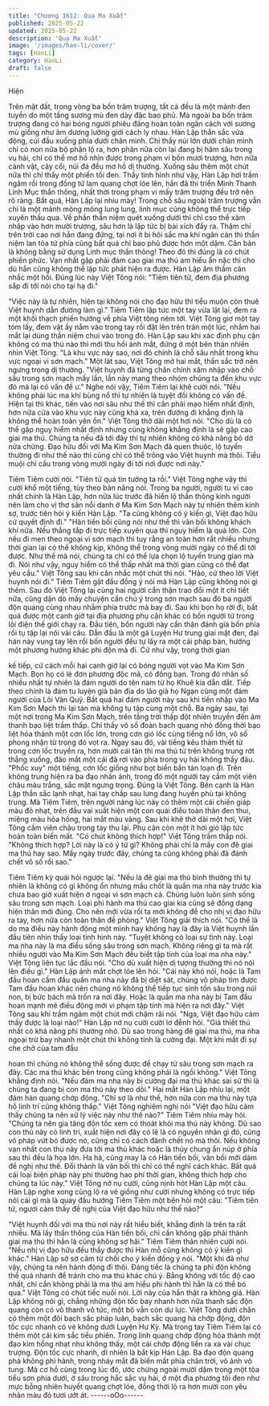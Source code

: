 ```yaml
---
title: "Chương 1612: Quạ Ma Xuất"
published: 2025-05-22
updated: 2025-05-22
description: 'Quạ Ma Xuất'
image: '/images/han-li/cover/'
tags: [HanLi]
category: HanLi
draft: false
---
```


Hiện

Trên mặt đất, trong vòng ba bốn trăm trượng, tất cả đều là một
mảnh đen tuyền do một tầng sương mù đen dày đặc bao phủ. Mà
ngoài ba bốn trăm trượng đang có hai bóng người phiêu đãng
hoàn toàn ngăn cách với sương mù giống như âm dương lưỡng
giới cách ly nhau.
Hàn Lập thần sắc vừa động, cúi đầu xuống phía dưới chân mình.
Chỉ thấy núi lớn dưới chân mình chỉ có non nửa bộ phận lộ ra,
hơn phân nửa còn lại đang bị hãm sâu trong vụ hải, chỉ có thể mơ
hồ nhìn được trong phạm vi bốn mươi trượng, hơn nữa cảnh vật,
cây cối, núi đá đều mơ hồ dị thường. Xuống sâu thêm một chút
nữa thì chỉ thấy một phiến tối đen.
Thấy tình hình như vậy, Hàn Lập hơi trầm ngâm rồi trong đồng tử
lam quang chợt lóe lên, hắn đã thi triển Minh Thanh Linh Mục
thần thông, nhất thời trong phạm vi mấy trăm trượng đều trở nên
rõ ràng. Bất quá, Hàn Lập lại nhíu mày! Trong chỗ sâu ngoài trăm
trượng vẫn chỉ là một mảnh mông mông lung lung, linh mục cũng
không thể trực tiếp xuyên thấu qua. Về phần thần niệm quét
xuống dưới thì chỉ cso thể xâm nhập vào hơn mười trượng, sâu
hơn là lập tức bị bài xích đẩy ra.
Thậm chí trên trời cao nơi hắn đang đứng, tại nơi ít bị hôi sắc ma
khí ngăn cản thì thần niệm lan tỏa tứ phía cũng bất quá chỉ bao
phủ được hơn một dặm. Căn bản là không bằng sử dụng Linh
mục thần thông! Theo đó thì đúng là có chút phiền phức. Vạn
nhất gặp phải đám cao giai ma thú am hiểu ẩn nặc thì cho dù hắn
cũng không thể lập tức phát hiện ra được. Hàn Lập âm thầm cân
nhắc một hồi. Đúng lúc này Việt Tông nói:
"Tiêm tiên tử, đem địa phương sắp đi tới nói cho tại hạ đi."

"Việc này là tự nhiên, hiện tại không nói cho đạo hữu thì tiểu
muộn còn thuê Việt huynh dẫn đường làm gì."
Tiêm Tiêm lập tức một tay vừa lật lại, đem ra một khối thạch phiến
hướng về phía Việt tông ném tới.
Việt Tông giơ một tay tóm lấy, đem vật ấy nắm vào trong tay rồi
đặt lên trên trán một lúc, nhắm hai mắt lại dùng thần niệm chui
vào trong đó.
Hàn Lập sau khi xác định phụ cận không có ma thú nào thì mới
thu hồi ánh mắt, đứng ở một bên thản nhiên nhìn Việt Tông.
"Là khu vực này sao, nơi đó chính là chỗ sâu nhất trong khu vực
ngoại vi sơn mạch."
Một lát sau, Việt Tông mở hai mắt, thần sắc trở nên ngưng trọng
dị thường.
"Việt huynh đã từng chân chính xâm nhập vào chỗ sâu trong sơn
mạch mấy lần, lần này mang theo nhóm chúng ta đến khu vực đó
mà lại có vấn đề ư."
Nghe nói vậy, Tiêm Tiêm lại khẽ cười nói.
"Nếu không phải lúc ma khí bùng nổ thì tự nhiên là tuyệt đối
không có vấn đề. Hiện tại thì khác, tiến vào nơi sâu như thế thì
cần phải mạo hiểm nhất định, hơn nữa cửa vào khu vực này cũng
khá xa, trên đường đi khẳng định là không thể hoàn toàn yên ổn."
Việt Tông thở dài một hơi nói.
"Cho dù là có thể gặp nguy hiểm nhất định nhưng cũng không
khẳng định là sẽ gặp cao giai ma thú. Chúng ta nếu đã tới đây thì
tự nhiên không có khả năng bỏ dở nửa chừng. Đạo hữu đối với
Ma Kim Sơn Mạch đã quen thuộc, lộ tuyến thường đi như thế nào
thì cũng chỉ có thể trông vào Việt huynh mà thôi. Tiểu muội chỉ
cầu trong vòng mười ngày đi tới nơi được nơi này."

Tiêm Tiêm cười nói.
"Tiên tử quá tin tưởng ta rồi."
Việt Tông nghe vậy thì cười khổ một tiếng, tùy theo bản năng nói.
Trong ba người, người tu vi cao nhất chính là Hàn Lập, hơn nữa
lúc trước đã hiển lộ thần thông kinh người nên làm cho vị thợ săn
nổi danh ở Ma Kim Sơn Mạch này tự nhiên thêm kính sợ, trước
tiên hỏi ý kiến Hàn Lập.
"Ta cũng không có ý kiến gì, Việt đạo hữu cứ quyết định đi."
"Hàn tiền bối cũng nói như thế thì vãn bối không khách khí nữa.
Nếu thẳng tắp đi trực tiếp xuyên qua thì nguy hiểm là quá lớn.
Còn nếu đi men theo ngoại vi sơn mạch thì tuy rằng an toàn hơn
rất nhiều nhưng thời gian lại có thể không kịp, không thể trong
vòng mười ngày có thể đi tới được. Như thế mà nói, chúng ta chỉ
có thể lựa chọn lộ tuyến trung gian mà đi. Nói như vậy, nguy hiểm
có thể thấp nhất mà thời gian cũng có thể đạt yêu cầu."
Việt Tông sau khi cân nhắc một chút thì nói.
"Hảo, cứ theo lời Việt huynh nói đi."
Tiêm Tiêm gật đầu đồng ý nói mà Hàn Lập cũng không nói gì
thêm.
Sau đó Việt Tông lại cùng hai người cẩn thận trao đổi một ít chi
tiết nữa, cũng dặn dò mấy chuyện cần chú ý trong sơn mạch sau
đó ba người độn quang cùng nhau nhắm phía trước mà bay đi.
Sau khi bọn họ rời đi, bất quá được một canh giờ tại địa phương
phụ cận khác có bốn người từ trong lôi điện thế giới chạy ra. Đầu
tiên, bốn người này cẩn thận đánh giá bốn phía rồi tụ tập lại nói
vài câu.
Dẫn đầu là một gã Luyện Hư trung giai mặt đen, đại hán này vung
tay lên rồi bốn người đều tự lấy ra một cái pháp bàn, hướng một
phương hướng khác phi độn mà đi. Cứ như vậy, trong thời gian

kế tiếp, cứ cách mỗi hai canh giờ lại có bóng người vọt vào Ma
Kim Sơn Mạch.
Bọn họ có lẻ đơn phương độc mã, có đồng bạn. Trong đó nhân
số nhiều nhất tự nhiên là đám người do tên nam tử họ Khuê kia
dẫn dắt. Tiếp theo chính là đám tu luyện giả bản địa do lão giả họ
Ngạn cùng một đám người của Lôi Vân Quỹ. Bất quá hai đám
người này sau khi tiến nhập vào Ma Kim Sơn Mạch thì lại tán mà
không tụ tập cùng một chỗ.
Ba ngày sau, tại một nơi trong Ma Kim Sơn Mạch, trên tầng trời
thấp đột nhiên truyền đến âm thanh bạo liệt trầm thấp.
Chỉ thấy vô số đoàn bạch quang nhỏ đồng thời bạo liệt hóa thành
một cơn lốc lớn, trong cơn gió lốc cùng tiếng nổ lớn, vô số phong
nhận từ trong đó vọt ra. Ngay sau đó, vài tiếng kêu thảm thiết từ
trong cơn lốc truyền ra, hơn mười cái tàn thi ma thú từ trên không
trung rớt thẳng xuống, đảo mắt một cái đã rơi vào phía trong vụ
hải không thấy đâu.
"Phốc xuy" một tiếng, cơn lốc giống như bọt biển bắn tán loạn đi.
Trên không trung hiện ra ba đạo nhân ảnh, trong đó một người
tay cầm một viên châu màu trắng, sắc mặt ngưng trọng. Đúng là
Việt Tông. Bên cạnh là Hàn Lập thần sắc lạnh nhạt, hai tay chắp
sau lưng đang huyền phù tại không trung.
Mà Tiêm Tiêm, trên người nàng lúc này có thêm một cái chiến
giáp màu đỏ nhạt, trên đầu vai xuất hiện một con quái điểu toàn
thân đen thui, miệng màu hỏa hồng, hai mắt màu vàng. Sau khi
khẽ thở dài một hơi, Việt Tông cầm viên châu trong tay thu lại.
Phụ cận còn một ít hơi gió lập tức hoàn toàn biến mất.
"Có chút không thích hợp!"
Việt Tông trầm thấp nói.
"Không thích hợp? Lời này là có ý tứ gì? Không phải chỉ là mấy
con đê giai ma thú hay sao. Mấy ngày trước đây, chúng ta cũng
không phải đã đánh chết vô số rồi sao."

Tiêm Tiêm kỳ quái hỏi ngược lại.
"Nếu là đê giai ma thú bình thường thì tự nhiên là không có gì
không ổn nhưng mấu chốt là quần ma nha này trước kia chưa bao
giờ xuất hiện ở ngoại vi sơn mạch cả. Chúng luôn luôn sinh sống
sâu trong sơn mạch. Loại phi hành ma thú cao giai kia cũng sẽ
đồng dạng hiện thân mới đúng. Cho nên mới vừa rồi ta mới không
để cho nhị vị đạo hữu ra tay, hơn nữa còn toàn thân đề phòng."
Việt Tông giải thích nói.
"Có thể là do ma điểu này hành động một mình hay không hay là
đây là Việt huynh lần đầu tiên nhìn thấy loại tình hình này.
"Tuyệt không có loại sự tình này. Loại ma nha này là ma điểu
sống sâu trong sơn mạch. Không riêng gì ta mà rất nhiều người
vào Ma Kim Sơn Mạch đều biết tập tính của loại ma nha này."
Việt Tông liên tục lắc đầu nói.
"Cho dù xuất hiện dị tượng thường thì nó nói lên điều gì."
Hàn Lập ánh mắt chợt lóe lên hỏi.
"Cái này khó nói, hoặc là Tam đầu hoan cầm đầu quần ma nha
này đã bị diệt sát, chúng vô pháp tìm được Tam đầu hoan khác
nên chúng nó không thể tiếp tục sinh tồn sâu trong núi non, bị bức
bách mà trốn ra nơi đây. Hoặc là quần ma nha này bị Tam đầu
hoan mạnh mẽ điều động mới vi phạm tập tính mà hiện ra nơi
đây."
Việt Tông sau khi trầm ngâm một chút mới chậm rãi nói.
"Nga, Việt đạo hữu cảm thấy được là loại nào!"
Hàn Lập nở nụ cười cười lơ đễnh hỏi.
"Giả thiết thú nhất có khả năng phi thường nhỏ. Dù sao trong
hàng đê giai ma thú, ma nha ngoại trừ bay nhanh một chút thì
không tính là cường đại. Một khi mất đi sự che chở của tam đầu

hoan thì chúng nó không thể sống được để chạy từ sâu trong sơn
mạch ra đây. Các ma thú khác bên trong cũng không phải là ngồi
không."
Việt Tông khẳng định nói.
"Nếu đám ma nha này bị cường đại ma thú khác sai sử thì là
chúng ta đang bị con ma thú này theo dõi."
Hai mắt Hàn Lập nhíu lại, một đám hàn quang chớp động.
"Chỉ sợ là như thế, hơn nữa con ma thú này tựa hồ linh trí cũng
không thấp."
Việt Tông nghiêm nghị nói
"Việt đạo hữu cảm thấy chúng ta nên xử lý việc này như thế
nào?"
Tiêm Tiêm nhíu mày hỏi.
"Chúng ta nên gia tăng độn tốc xem có thoát khỏi ma thú này
không. Dù sao con thú này có linh trí, xuất hiện nơi đây có lẽ là có
nguyên nhân gì đó, cũng vô pháp vứt bỏ được nó, cũng chỉ có
cách đánh chết nó mà thôi. Nếu không vạn nhất con thú này đưa
tới ma thú khác hoặc là thủy chung ẩn núp ở phía sau thì đều là
họa lớn. Ha hả, cũng may là có Hàn tiền bối, vãn bối mới dám đề
nghị như thế. Đổi thành là vãn bối thì chỉ có thể nghĩ cách khác.
Bất quá cái loại biện pháp này phi thường hao phí thời gian,
không thích hợp cho chúng ta lúc này."
Việt Tông nở nụ cười, cũng nịnh hót Hàn Lập một câu.
Hàn Lập nghe xong cũng lộ ra vẻ giống như cười nhưng không có
trực tiếp nói cái gì mà là quay đầu hướng Tiêm Tiêm một bên hỏi
một câu:
"Tiêm tiên tử, ngươi cảm thấy đề nghị của Việt đạo hữu như thế
nào?"

"Việt huynh đối với ma thú nơi này rất hiểu biết, khẳng định là trên
ta rất nhiều. Mà lấy thần thông của Hàn tiền bối, chỉ cần không
gặp phải thánh giai ma thú thì hẳn là cũng không sợ hãi."
Tiêm Tiêm thản nhiên cười nói.
"Nếu nhị vị đạo hữu đều thấy được thì Hàn mỗ cũng không có ý
kiến gì khác."
Hàn Lập sờ sờ căm từ chối cho ý kiến đồng ý nói.
"Một khi đã như vậy, chúng ta nên hành động đi thôi. Đáng tiếc là
chúng ta phi độn không thể quá nhanh để tránh cho ma thú khác
chú ý. Bằng không với tốc độ cao nhất, chỉ cần không phải là ma
thú am hiểu phi hành thì hẳn là có thể bỏ qua."
Việt Tông có chút tiếc nuối nói. Lời này của hắn thật ra không giả.
Hàn Lập không nói gì, chẳng những độn tốc bay nhanh hơn nữa
thanh sắc độn quang còn có vô thanh vô tức, một bộ vẫn còn dư
lực. Việt Tông dưới chân có thêm một đôi bạch sắc pháp luân,
bạch sắc quang hà chớp động, độn tốc cực nhanh có vẻ không
dưới Luyện Hư Kỳ.
Mà trong tay Tiêm Tiêm lại có thêm một cái kim sắc tiểu phiên.
Trong linh quang chớp động hóa thành một đạo kim hồng nhạt
như không thấy, một cái chớp động liền ra xa vài chục trượng.
Độn tốc cực nhanh, dĩ nhiên là bắt kịp Hàn Lập.
Ba đạo độn quang phá không phi hành, trong nháy mắt đã biến
mất phía chân trời, vô ảnh vô tung. Mà cơ hồ cùng trong lúc đó,
ước chừng ngoài mười dặm trong một tòa tiểu sơn phía dưới, ở
sâu trong hắc sắc vụ hải, ở một địa phương tối đen như mực
bỗng nhiên huyết quang chợt lóe, đồng thời lộ ra hơn mười con
yêu nhãn màu đỏ tươi ướt át.
------oOo------
